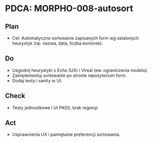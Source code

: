 # PDCA: MORPHO-008-autosort

## Plan
- Cel: Automatyczne sortowanie zapisanych form wg ustalonych heurystyk (np. nazwa, data, liczba komórek).

## Do
- Uzgodnij heurystyki z Echo (UX) i Vireal (ew. ograniczenia modelu).
- Zaimplementuj sortowanie po stronie repozytorium form.
- Dodaj testy i sanity w UI.

## Check
- Testy jednostkowe i UI PASS; brak regresji.

## Act
- Usprawnienia UX i pamiętanie preferencji sortowania.
